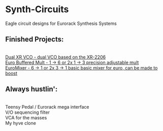 # Synth-Circuits
Eagle circuit designs for Eurorack Synthesis Systems<br>

<h2>Finished Projects: </h2><br>
<a href="https://github.com/zhagan/Synth-Circuits/tree/master/eagle/Dual%20XR-VCO">Dual XR VCO - dual VCO based on the XR-2206</a><br>
<a href="https://github.com/zhagan/Synth-Circuits/tree/master/eagle/euro%20buffered%20mult">Euro Buffered Mult - 1 -> 6 or 2x 1 -> 3 precision adjustable mult </a><br>
<a href="https://github.com/zhagan/Synth-Circuits/tree/master/eagle/euro%20mixer">EuroMixer - 6 -> 1 or 2x 3 -> 1 basic basic mixer for euro, can be made to boost</a><br>

<h2>Always hustlin':</h2><br>
Teensy Pedal / Eurorack mega interface<br>
V/O sequencing filter<br>
VCA for the masses<br>
My hyve clone<br>
